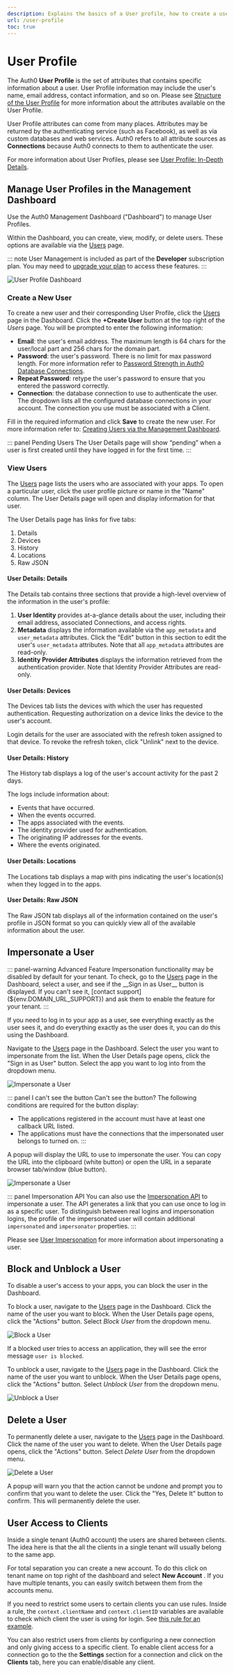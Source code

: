 ```yaml
---
description: Explains the basics of a User profile, how to create a user and view users and their profile details.
url: /user-profile
toc: true
---
```


# User Profile

The Auth0 **User Profile** is the set of attributes that contains specific information about a user. User Profile information may include the user's name, email address, contact information, and so on. Please see [Structure of the User Profile](/user-profile/user-profile-structure) for more information about the attributes available on the User Profile.

User Profile attributes can come from many places. Attributes may be returned by the authenticating service (such as Facebook), as well as via custom databases and web services. Auth0 refers to all attribute sources as **Connections** because Auth0 connects to them to authenticate the user.

For more information about User Profiles, please see [User Profile: In-Depth Details](/user-profile/user-profile-details).

## Manage User Profiles in the Management Dashboard

Use the Auth0 Management Dashboard ("Dashboard") to manage User Profiles.

Within the Dashboard, you can create, view, modify, or delete users. These options are available via the [Users](${manage_url}/#/users) page.

::: note
User Management is included as part of the **Developer** subscription plan. You may need to [upgrade your plan](${manage_url}/#/account/billing/subscription) to access these features.
:::

![User Profile Dashboard](/media/articles/user-profile/user-profile-dashboard.png)

### Create a New User

To create a new user and their corresponding User Profile, click the [Users](${manage_url}/#/users) page in the Dashboard. Click the **+Create User** button at the top right of the *Users* page. You will be prompted to enter the following information:

* **Email**: the user's email address. The maximum length is 64 chars for the user/local part and 256 chars for the domain part.
* **Password**: the user's password. There is no limit for max password length. For more information refer to [Password Strength in Auth0 Database Connections](/connections/database/password-strength).
* **Repeat Password**: retype the user's password to ensure that you entered the password correctly.
* **Connection**: the database connection to use to authenticate the user. The dropdown lists all the configured database connections in your account. The connection you use must be associated with a Client.

Fill in the required information and click **Save** to create the new user. For more information refer to: [Creating Users via the Management Dashboard](/tutorials/creating-users-in-the-management-portal).

::: panel Pending Users
The User Details page will show “pending” when a user is first created until they have logged in for the first time.
:::

### View Users

The [Users](${manage_url}/#/users) page lists the users who are associated with your apps. To open a particular user, click the user profile picture or name in the "Name" column. The User Details page will open and display information for that user.

The User Details page has links for five tabs:

1. Details
2. Devices
3. History
4. Locations
5. Raw JSON

#### User Details: Details

The Details tab contains three sections that provide a high-level overview of the information in the user's profile:

1. **User Identity** provides at-a-glance details about the user, including their email address, associated Connections, and access rights.
2. **Metadata** displays the information available via the `app_metadata` and `user_metadata` attributes. Click the "Edit" button in this section to edit the user's `user_metadata` attributes. Note that all `app_metadata` attributes are read-only.
3. **Identity Provider Attributes** displays the information retrieved from the authentication provider. Note that Identity Provider Attributes are read-only.

#### User Details: Devices

The Devices tab lists the devices with which the user has requested authentication. Requesting authorization on a device links the device to the user's account.

Login details for the user are associated with the refresh token assigned to that device. To revoke the refresh token, click "Unlink" next to the device.

#### User Details: History

The History tab displays a log of the user's account activity for the past 2 days.

The logs include information about:

* Events that have occurred.
* When the events occurred.
* The apps associated with the events.
* The identity provider used for authentication.
* The originating IP addresses for the events.
* Where the events originated.

#### User Details: Locations

The Locations tab displays a map with pins indicating the user's location(s) when they logged in to the apps.

#### User Details: Raw JSON

The Raw JSON tab displays all of the information contained on the user's profile in JSON format so you can quickly view all of the available information about the user.

## Impersonate a User

::: panel-warning Advanced Feature
Impersonation functionality may be disabled by default for your tenant. To check, go to the [Users](${manage_url}/#/users) page in the Dashboard, select a user, and see if the __Sign in as User__ button is displayed. If you can't see it, [contact support](${env.DOMAIN_URL_SUPPORT}) and ask them to enable the feature for your tenant.
:::

If you need to log in to your app as a user, see everything exactly as the user sees it, and do everything exactly as the user does it, you can do this using the Dashboard.

Navigate to the [Users](${manage_url}/#/users) page in the Dashboard. Select the user you want to impersonate from the list. When the User Details page opens, click the "Sign in as User" button. Select the app you want to log into from the dropdown menu.

![Impersonate a User](/media/articles/user-profile/signin-as-user-01.png)

::: panel I can't see the button
Can't see the button? The following conditions are required for the button display:
- The applications registered in the account must have at least one callback URL listed.
- The applications must have the connections that the impersonated user belongs to turned on.
:::

A popup will display the URL to use to impersonate the user. You can copy the URL into the clipboard (white button) or open the URL in a separate browser tab/window (blue button).

![Impersonate a User](/media/articles/user-profile/signin-as-user-02.png)

::: panel Impersonation API
You can also use the [Impersonation API](/api/authentication/reference#impersonation) to impersonate a user. The API generates a link that you can use once to log in as a specific user. To distinguish between real logins and impersonation logins, the profile of the impersonated user will contain additional `impersonated` and `impersonator` properties.
:::

Please see [User Impersonation](/user-profile/user-impersonation) for more information about impersonating a user.

## Block and Unblock a User

To disable a user's access to your apps, you can block the user in the Dashboard.

To block a user, navigate to the [Users](${manage_url}/#/users) page in the Dashboard. Click the name of the user you want to block. When the User Details page opens, click the "Actions" button. Select _Block User_ from the dropdown menu.

![Block a User](/media/articles/user-profile/block-user.png)

If a blocked user tries to access an application, they will see the error message `user is blocked`.

To unblock a user, navigate to the [Users](${manage_url}/#/users) page in the Dashboard. Click the name of the user you want to unblock. When the User Details page opens, click the "Actions" button. Select _Unblock User_ from the dropdown menu.

![Unblock a User](/media/articles/user-profile/unblock-user.png)

## Delete a User

To permanently delete a user, navigate to the [Users](${manage_url}/#/users) page in the Dashboard. Click the name of the user you want to delete. When the User Details page opens, click the "Actions" button. Select _Delete User_ from the dropdown menu.

![Delete a User](/media/articles/user-profile/delete-user.png)

A popup will warn you that the action cannot be undone and prompt you to confirm that you want to delete the user. Click the "Yes, Delete It" button to confirm. This will permanently delete the user.

## User Access to Clients

Inside a single tenant (Auth0 account) the users are shared between clients. The idea here is that the all the clients in a single tenant will usually belong to the same app.

For total separation you can create a new account. To do this click on tenant name on top right of the dashboard and select **New Account** . If you have multiple tenants, you can easily switch between them from the accounts menu.

If you need to restrict some users to certain clients you can use rules. Inside a rule, the `context.clientName` and `context.clientID` variables are available to check which client the user is using for login. See [this rule for an example](https://github.com/auth0/rules/blob/master/rules/simple-user-whitelist-for-app.md).

You can also restrict users from clients by configuring a new connection and only giving access to a specific client. To enable client access for a connection go to the the **Settings** section for a connection and click on the **Clients** tab, here you can enable/disable any client.
